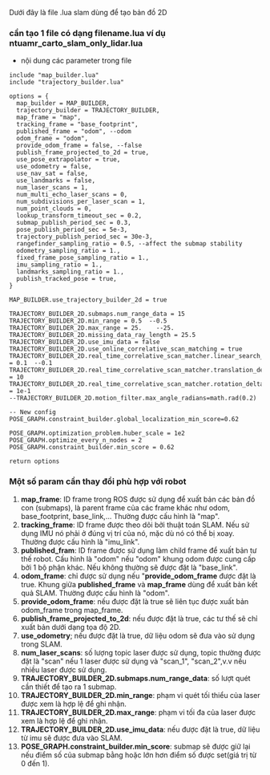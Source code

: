 Dưới đây là file .lua slam dùng để tạo bản đồ 2D

### cần tạo 1 file có dạng filename.lua ví dụ ntuamr_carto_slam_only_lidar.lua

- nội dung các parameter trong file

```
include "map_builder.lua"
include "trajectory_builder.lua"

options = {
  map_builder = MAP_BUILDER,
  trajectory_builder = TRAJECTORY_BUILDER,
  map_frame = "map",
  tracking_frame = "base_footprint",
  published_frame = "odom", --odom
  odom_frame = "odom",
  provide_odom_frame = false, --false
  publish_frame_projected_to_2d = true,
  use_pose_extrapolator = true,
  use_odometry = false,
  use_nav_sat = false,
  use_landmarks = false,
  num_laser_scans = 1,
  num_multi_echo_laser_scans = 0,
  num_subdivisions_per_laser_scan = 1,
  num_point_clouds = 0,
  lookup_transform_timeout_sec = 0.2,
  submap_publish_period_sec = 0.3,
  pose_publish_period_sec = 5e-3,
  trajectory_publish_period_sec = 30e-3,
  rangefinder_sampling_ratio = 0.5, --affect the submap stability
  odometry_sampling_ratio = 1.,
  fixed_frame_pose_sampling_ratio = 1.,
  imu_sampling_ratio = 1.,
  landmarks_sampling_ratio = 1.,
  publish_tracked_pose = true,
}

MAP_BUILDER.use_trajectory_builder_2d = true

TRAJECTORY_BUILDER_2D.submaps.num_range_data = 15
TRAJECTORY_BUILDER_2D.min_range = 0.5  --0.5
TRAJECTORY_BUILDER_2D.max_range = 25.	 --25.
TRAJECTORY_BUILDER_2D.missing_data_ray_length = 25.5
TRAJECTORY_BUILDER_2D.use_imu_data = false 
TRAJECTORY_BUILDER_2D.use_online_correlative_scan_matching = true
TRAJECTORY_BUILDER_2D.real_time_correlative_scan_matcher.linear_search_window = 0.1  --0.1
TRAJECTORY_BUILDER_2D.real_time_correlative_scan_matcher.translation_delta_cost_weight = 10
TRAJECTORY_BUILDER_2D.real_time_correlative_scan_matcher.rotation_delta_cost_weight = 1e-1
--TRAJECTORY_BUILDER_2D.motion_filter.max_angle_radians=math.rad(0.2)

-- New config
POSE_GRAPH.constraint_builder.global_localization_min_score=0.62

POSE_GRAPH.optimization_problem.huber_scale = 1e2
POSE_GRAPH.optimize_every_n_nodes = 2 
POSE_GRAPH.constraint_builder.min_score = 0.62

return options
```

### Một số param cần thay đổi phù hợp với robot

1. **map_frame**: ID frame trong ROS được sử dụng để xuất bản các bản đồ con (submaps), là parent frame của các frame khác như odom, base_footprint, base_link,... Thường được cấu hình là "map".
2. **tracking_frame**: ID frame được theo dõi bởi thuật toán SLAM. Nếu sử dụng IMU nó phải ở đúng vị trí của nó, mặc dù nó có thể bị xoay. Thường được cấu hình là "imu_link".
3. **published_fram**: ID frame được sử dụng làm child frame để xuất bản tư thế robot. Cấu hình là "odom" nếu "odom" khung odom được cung cấp bởi 1 bộ phận khác. Nếu không thường sẽ được đặt là "base_link".
4. **odom_frame**: chỉ được sử dụng nếu "**provide_odom_frame** được đặt là true. Khung giữa **published_frame** và **map_frame** dùng để xuất bản kết quả SLAM. Thường được cấu hình là "odom".
5. **provide_odom_frame**: nếu được đặt là true sẽ liên tục được xuất bản odom_frame trong map_frame.
6. **publish_frame_projected_to_2d**: nếu được đặt là true, các tư thế sẽ chỉ xuất bản dưới dạng tọa độ 2D.
7. **use_odometry**; nếu được đặt là true, dữ liệu odom sẽ đưa vào sử dụng trong SLAM.
8. **num_laser_scans**: số lượng topic laser được sử dụng, topic thường được đặt là "scan" nếu 1 laser được sử dụng và "scan_1", "scan_2",v.v nếu nhiều laser được sử dụng.
9. **TRAJECTORY_BUILDER_2D.submaps.num_range_data**: số lượt quét cần thiết để tạo ra 1 submap.
10. **TRAJECTORY_BUILDER_2D.min_range**: phạm vi quét tối thiểu của laser được xem là hợp lệ để ghi nhận.
11. **TRAJECTORY_BUILDER_2D.max_range**: phạm vi tối đa của laser được xem là hợp lệ để ghi nhận.
12. **TRAJECTORY_BUILDER_2D.use_imu_data**: nếu được đặt là true, dữ liệu từ imu sẽ được đưa vào SLAM.
13. **POSE_GRAPH.constraint_builder.min_score**: submap sẽ được giữ lại nếu điểm số của submap bằng hoặc lớn hơn điểm số được set(giá trị từ 0 đến 1).

